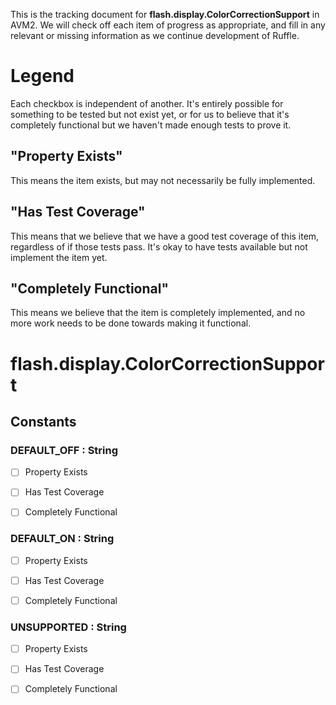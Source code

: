 This is the tracking document for **flash.display.ColorCorrectionSupport** in AVM2. We will check off each item of progress as appropriate, and fill in any relevant or missing information as we continue development of Ruffle.
# Legend

Each checkbox is independent of another. It's entirely possible for something to be tested but not exist yet, or for us to believe that it's completely functional but we haven't made enough tests to prove it.
## "Property Exists"

This means the item exists, but may not necessarily be fully implemented.
## "Has Test Coverage"

This means that we believe that we have a good test coverage of this item, regardless of if those tests pass. It's okay to have tests available but not implement the item yet.
## "Completely Functional"

This means we believe that the item is completely implemented, and no more work needs to be done towards making it functional.
# flash.display.ColorCorrectionSupport
## Constants
### DEFAULT_OFF : String

* [ ] Property Exists

* [ ] Has Test Coverage

* [ ] Completely Functional


### DEFAULT_ON : String

* [ ] Property Exists

* [ ] Has Test Coverage

* [ ] Completely Functional


### UNSUPPORTED : String

* [ ] Property Exists

* [ ] Has Test Coverage

* [ ] Completely Functional
